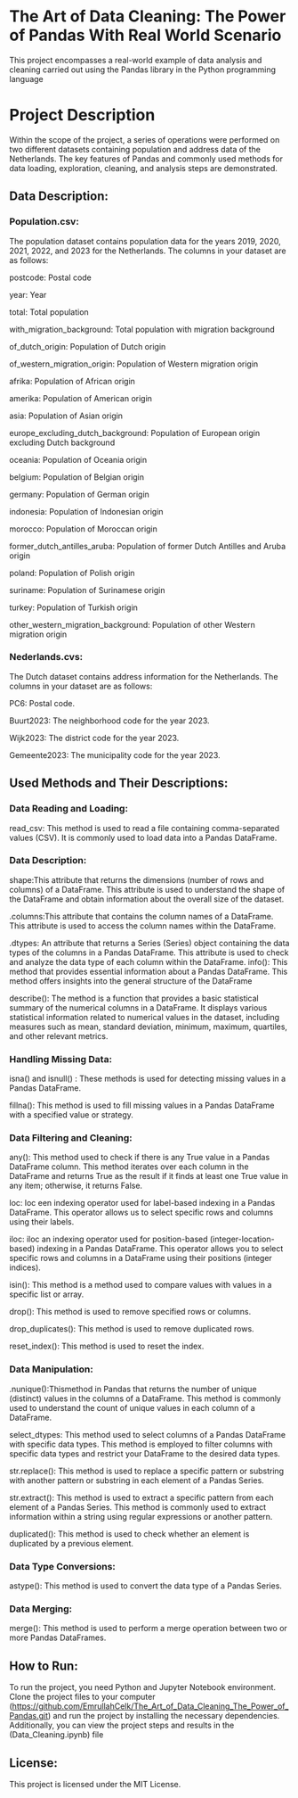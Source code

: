 # The Art of Data Cleaning: The Power of Pandas With Real World Scenario

This project encompasses a real-world example of data analysis and cleaning carried out using the Pandas library in the Python programming language

# Project Description

Within the scope of the project, a series of operations were performed on two different datasets containing population and address data of the Netherlands. The key features of Pandas and commonly used methods for data loading, exploration, cleaning, and analysis steps are demonstrated.

## Data Description:
### Population.csv:
  The population dataset contains population data for the years 2019, 2020, 2021, 2022, and 2023 for the Netherlands. The columns in your dataset are as follows:
  
  postcode: Postal code
  
  year: Year
  
  total: Total population
  
  with_migration_background: Total population with migration background
  
  of_dutch_origin: Population of Dutch origin
  
  of_western_migration_origin: Population of Western migration origin
  
  afrika: Population of African origin
  
  amerika: Population of American origin
  
  asia: Population of Asian origin
  
  europe_excluding_dutch_background: Population of European origin excluding Dutch background
  
  oceania: Population of Oceania origin
  
  belgium: Population of Belgian origin
  
  germany: Population of German origin
  
  indonesia: Population of Indonesian origin
  
  morocco: Population of Moroccan origin
  
  former_dutch_antilles_aruba: Population of former Dutch Antilles and Aruba origin
  
  poland: Population of Polish origin
  
  suriname: Population of Surinamese origin
  
  turkey: Population of Turkish origin
  
  other_western_migration_background: Population of other Western migration origin

### Nederlands.cvs:
  The Dutch dataset contains address information for the Netherlands. The columns in your dataset are as follows:
  
  PC6: Postal code.
  
  Buurt2023: The neighborhood code for the year 2023.
  
  Wijk2023: The district code for the year 2023.
  
  Gemeente2023: The municipality code for the year 2023.

## Used Methods and Their Descriptions:

### Data Reading and Loading:
  read_csv: This method is used to read a file containing comma-separated values (CSV). It is commonly used to load data into a Pandas DataFrame.
  
### Data Description:
  shape:This attribute that returns the dimensions (number of rows and columns) of a DataFrame. This attribute is used to understand the shape of the DataFrame and obtain information about the overall size of the dataset.
  
  .columns:This attribute that contains the column names of a DataFrame. This attribute is used to access the column names within the DataFrame.
  
  .dtypes: An attribute that returns a Series (Series) object containing the data types of the columns in a Pandas DataFrame. This attribute is used to check and analyze the data type of each column within the 
  DataFrame.
  info(): This method that provides essential information about a Pandas DataFrame. This method offers insights into the general structure of the DataFrame
  
  describe(): The method is a function that provides a basic statistical summary of the numerical columns in a DataFrame. It displays various statistical information related to numerical values in the dataset, 
  including measures such as mean, standard deviation, minimum, maximum, quartiles, and other relevant metrics.
  
### Handling Missing Data:
  isna() and isnull() : These methods is used for detecting missing values in a Pandas DataFrame.
  
  fillna(): This method is used to fill missing values in a Pandas DataFrame with a specified value or strategy.
  
### Data Filtering and Cleaning:
  any(): This method used to check if there is any True value in a Pandas DataFrame column. This method iterates over each column in the DataFrame and returns True as the result if it finds at least one True value in any item; otherwise, it returns False.
  
  loc: loc een indexing operator used for label-based indexing in a Pandas DataFrame. This operator allows us to select specific rows and columns using their labels.
  
  iloc: iloc an indexing operator used for position-based (integer-location-based) indexing in a Pandas DataFrame. This operator allows you to select specific rows and columns in a DataFrame using their positions (integer indices).
  
  isin(): This method is a method used to compare values with values in a specific list or array.
  
  drop(): This method is used to remove specified rows or columns.
  
  drop_duplicates(): This method is used to remove duplicated rows.
  
  reset_index(): This method is used to reset the index.

### Data Manipulation:
  .nunique():Thismethod in Pandas that returns the number of unique (distinct) values in the columns of a DataFrame. This method is commonly used to understand the count of unique values in each column of a DataFrame.
  
  select_dtypes: This method used to select columns of a Pandas DataFrame with specific data types. This method is employed to filter columns with specific data types and restrict your DataFrame to the desired data types.
  
  str.replace(): This method is used to replace a specific pattern or substring with another pattern or substring in each element of a Pandas Series.
  
  str.extract(): This method is used to extract a specific pattern from each element of a Pandas Series. This method is commonly used to extract information within a string using regular expressions or another pattern.
  
  duplicated(): This method is used to check whether an element is duplicated by a previous element.
  
### Data Type Conversions:
  astype(): This method is used to convert the data type of a Pandas Series.
  
### Data Merging:
  merge(): This method is used to perform a merge operation between two or more Pandas DataFrames.

## How to Run:
To run the project, you need Python and Jupyter Notebook environment. Clone the project files to your computer (https://github.com/EmrullahCelk/The_Art_of_Data_Cleaning_The_Power_of_Pandas.git) and run the project by installing the necessary dependencies. Additionally, you can view the project steps and results in the (Data_Cleaning.ipynb) file

## License:
This project is licensed under the MIT License.
